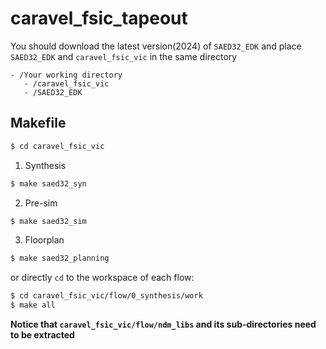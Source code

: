# caravel_fsic_tapeout

You should download the latest version(2024) of `SAED32_EDK`
and place `SAED32_EDK` and `caravel_fsic_vic` in the same directory
```
- /Your working directory
   - /caravel_fsic_vic
   - /SAED32_EDK
```
## Makefile
``` bash
$ cd caravel_fsic_vic
```

1. Synthesis
``` bash
$ make saed32_syn
```
2. Pre-sim
``` bash
$ make saed32_sim
```
3. Floorplan
``` bash
$ make saed32_planning
```
or directly `cd` to the workspace of each flow:
``` bash
$ cd caravel_fsic_vic/flow/0_synthesis/work
$ make all
```
**Notice that `caravel_fsic_vic/flow/ndm_libs` and its sub-directories need to be extracted**
